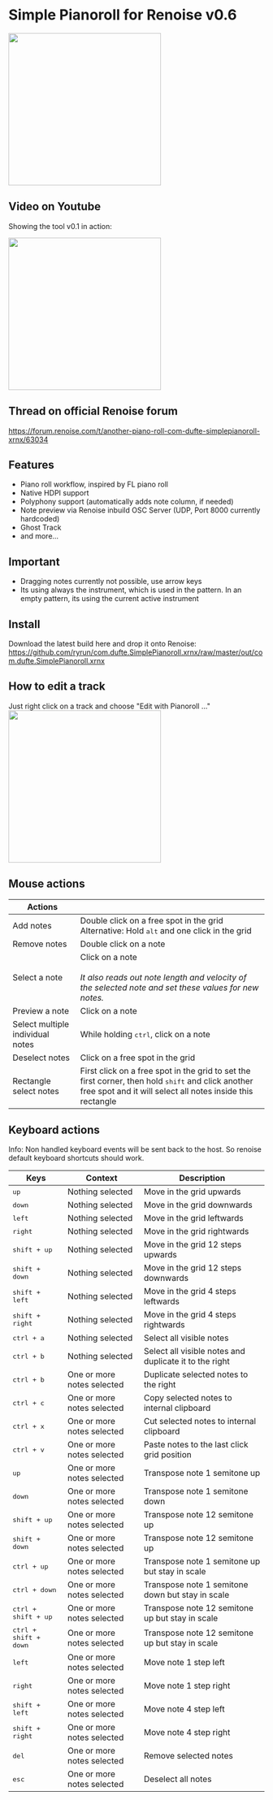 # Simple Pianoroll for Renoise v0.6
<img src="https://github.com/ryrun/com.dufte.SimplePianoroll.xrnx/blob/master/docs/images/pianorollanim.gif?raw=true" width="300">

## Video on Youtube

Showing the tool v0.1 in action:

[<img src="https://img.youtube.com/vi/5qJCNvbco7M/0.jpg" width="300">](https://www.youtube.com/watch?v=5qJCNvbco7M)

## Thread on official Renoise forum
https://forum.renoise.com/t/another-piano-roll-com-dufte-simplepianoroll-xrnx/63034

## Features

* Piano roll workflow, inspired by FL piano roll
* Native HDPI support
* Polyphony support (automatically adds note column, if needed)
* Note preview via Renoise inbuild OSC Server (UDP, Port 8000 currently hardcoded)
* Ghost Track
* and more...

## Important

* Dragging notes currently not possible, use arrow keys
* Its using always the instrument, which is used in the pattern. In an empty pattern, its using the current active instrument

## Install

Download the latest build here and drop it onto Renoise: https://github.com/ryrun/com.dufte.SimplePianoroll.xrnx/raw/master/out/com.dufte.SimplePianoroll.xrnx

## How to edit a track

Just right click on a track and choose "Edit with Pianoroll ..."
<img src="https://github.com/ryrun/com.dufte.SimplePianoroll.xrnx/blob/master/docs/images/openit.gif?raw=true" width="300">

## Mouse actions

|Actions||
|---|---|
|Add notes|Double click on a free spot in the grid<br>Alternative: Hold <kbd>alt</kbd> and one click in the grid|
|Remove notes|Double click on a note|
|Select a note|Click on a note<br><br>*It also reads out note length and velocity of the selected note and set these values for new notes.*|
|Preview a note|Click on a note|
|Select multiple individual notes|While holding <kbd>ctrl</kbd>, click on a note|
|Deselect notes|Click on a free spot in the grid|
|Rectangle select notes|First click on a free spot in the grid to set the first corner, then hold <kbd>shift</kbd> and click another free spot and it will select all notes inside this rectangle

## Keyboard actions

Info: Non handled keyboard events will be sent back to the host. So renoise default keyboard shortcuts should work.

|Keys|Context|Description|
|---|---|---|
|<kbd>up</kbd>|Nothing selected|Move in the grid upwards|
|<kbd>down</kbd>|Nothing selected|Move in the grid downwards|
|<kbd>left</kbd>|Nothing selected|Move in the grid leftwards|
|<kbd>right</kbd>|Nothing selected|Move in the grid rightwards|
|<kbd>shift + up</kbd>|Nothing selected|Move in the grid 12 steps upwards|
|<kbd>shift + down</kbd>|Nothing selected|Move in the grid 12 steps downwards|
|<kbd>shift + left</kbd>|Nothing selected|Move in the grid 4 steps leftwards|
|<kbd>shift + right</kbd>|Nothing selected|Move in the grid 4 steps rightwards|
|<kbd>ctrl + a</kbd>|Nothing selected|Select all visible notes|
|<kbd>ctrl + b</kbd>|Nothing selected|Select all visible notes and duplicate it to the right|
|<kbd>ctrl + b</kbd>|One or more notes selected|Duplicate selected notes to the right|
|<kbd>ctrl + c</kbd>|One or more notes selected|Copy selected notes to internal clipboard|
|<kbd>ctrl + x</kbd>|One or more notes selected|Cut selected notes to internal clipboard|
|<kbd>ctrl + v</kbd>|One or more notes selected|Paste notes to the last click grid position|
|<kbd>up</kbd>|One or more notes selected|Transpose note 1 semitone up|
|<kbd>down</kbd>|One or more notes selected|Transpose note 1 semitone down|
|<kbd>shift + up</kbd>|One or more notes selected|Transpose note 12 semitone up|
|<kbd>shift + down</kbd>|One or more notes selected|Transpose note 12 semitone up|
|<kbd>ctrl + up</kbd>|One or more notes selected|Transpose note 1 semitone up but stay in scale|
|<kbd>ctrl + down</kbd>|One or more notes selected|Transpose note 1 semitone down but stay in scale|
|<kbd>ctrl + shift + up</kbd>|One or more notes selected|Transpose note 12 semitone up but stay in scale|
|<kbd>ctrl + shift + down</kbd>|One or more notes selected|Transpose note 12 semitone up but stay in scale|
|<kbd>left</kbd>|One or more notes selected|Move note 1 step left|
|<kbd>right</kbd>|One or more notes selected|Move note 1 step right|
|<kbd>shift + left</kbd>|One or more notes selected|Move note 4 step left|
|<kbd>shift + right</kbd>|One or more notes selected|Move note 4 step right|
|<kbd>del</kbd>|One or more notes selected|Remove selected notes|
|<kbd>esc</kbd>|One or more notes selected|Deselect all notes|
